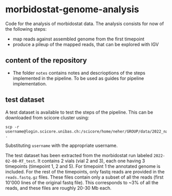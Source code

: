 # morbidostat-genome-analysis

Code for the analysis of morbidostat data. The analysis consists for now of the following steps:

- map reads against assembled genome from the first timepoint
- produce a pileup of the mapped reads, that can be explored with IGV

## content of the repository

- The folder `notes` contains notes and descrioptions of the steps implemented in the pipeline. To be used as guides for pipeline implementation.

## test dataset

A test dataset is available to test the steps of the pipeline. This can be downloaded from scicore cluster using:
```
scp -r username@login.scicore.unibas.ch:/scicore/home/neher/GROUP/data/2022_nanopore_sequencing/experiments/test_dataset .
```
Substituting `username` with the appropriate username.

The test dataset has been extracted from the morbidostat run labeled `2022-02-08-RT_test`. It contains 2 vials (vial 2 and 3), each one having 3 timepoints (timepoint 1, 2 and 5). For timepoint 1 the annotated genome is included. For the rest of the timepoints, only fastq reads are provided in the `reads.fastq.gz` files. These files contain only a subset of all the reads (first 10'000 lines of the original fastq file). This corresponds to ~3% of all the reads, and these files are roughly 20-30 Mb each.